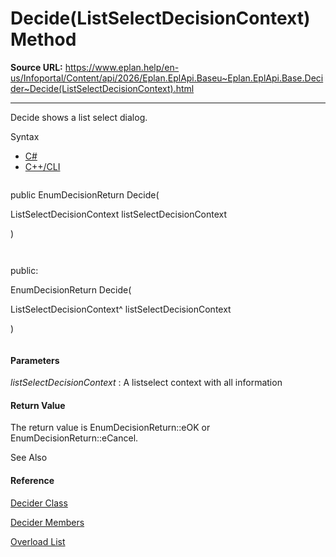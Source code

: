 # Decide(ListSelectDecisionContext) Method

**Source URL:** https://www.eplan.help/en-us/Infoportal/Content/api/2026/Eplan.EplApi.Baseu~Eplan.EplApi.Base.Decider~Decide(ListSelectDecisionContext).html

---

Decide shows a list select dialog.

Syntax

- [C#](#i-syntax-CS)
- [C++/CLI](#i-syntax-CPP2005)

```
```
public EnumDecisionReturn Decide( 
   ListSelectDecisionContext listSelectDecisionContext
)
```
```

```
```
public:
EnumDecisionReturn Decide( 
   ListSelectDecisionContext^ listSelectDecisionContext
)
```
```

#### Parameters

*listSelectDecisionContext*
:   A listselect context with all information

#### Return Value

The return value is EnumDecisionReturn::eOK or EnumDecisionReturn::eCancel.



See Also

#### Reference

[Decider Class](Eplan.EplApi.Baseu~Eplan.EplApi.Base.Decider.html)
  
[Decider Members](Eplan.EplApi.Baseu~Eplan.EplApi.Base.Decider_members.html)
  
[Overload List](Eplan.EplApi.Baseu~Eplan.EplApi.Base.Decider~Decide.html)
